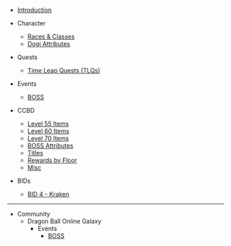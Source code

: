   - [Introduction](README.md)

  - Character
    - [Races & Classes](character/races-and-classes.md)
    - [Dogi Attributes](character/dogi-attributes.md)

  - Quests
    - [Time Leap Quests (TLQs)](quests/tlqs.md)

  - Events
    - [BOSS](events/boss.md)

  - CCBD
    - [Level 55 Items](ccbd/items-lvl55.md)
    - [Level 60 Items](ccbd/items-lvl60.md)
    - [Level 70 Items](ccbd/items-lvl70.md)
    - [BOSS Attributes](ccbd/boss-attributes.md)
    - [Titles](ccbd/titles.md)
    - [Rewards by Floor](ccbd/rewards-by-floor.md)
    - [Misc](ccbd/misc.md)

  - BIDs
    - [BID 4 - Kraken](bids/bid4.md)

  ---

  - Community
    - Dragon Ball Online Galaxy
      - Events
        - [BOSS](community/dbogx/events/boss.md)